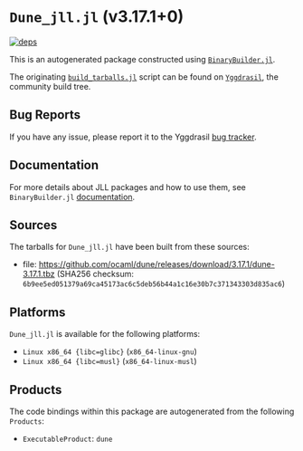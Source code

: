 # `Dune_jll.jl` (v3.17.1+0)

[![deps](https://juliahub.com/docs/Dune_jll/deps.svg)](https://juliahub.com/ui/Packages/General/Dune_jll/)

This is an autogenerated package constructed using [`BinaryBuilder.jl`](https://github.com/JuliaPackaging/BinaryBuilder.jl).

The originating [`build_tarballs.jl`](https://github.com/JuliaPackaging/Yggdrasil/blob/c17395c5f8d314557aef147fbf3fa7ed6066c74a/D/Dune/build_tarballs.jl) script can be found on [`Yggdrasil`](https://github.com/JuliaPackaging/Yggdrasil/), the community build tree.

## Bug Reports

If you have any issue, please report it to the Yggdrasil [bug tracker](https://github.com/JuliaPackaging/Yggdrasil/issues).

## Documentation

For more details about JLL packages and how to use them, see `BinaryBuilder.jl` [documentation](https://docs.binarybuilder.org/stable/jll/).

## Sources

The tarballs for `Dune_jll.jl` have been built from these sources:

* file: https://github.com/ocaml/dune/releases/download/3.17.1/dune-3.17.1.tbz (SHA256 checksum: `6b9ee5ed051379a69ca45173ac6c5deb56b44a1c16e30b7c371343303d835ac6`)

## Platforms

`Dune_jll.jl` is available for the following platforms:

* `Linux x86_64 {libc=glibc}` (`x86_64-linux-gnu`)
* `Linux x86_64 {libc=musl}` (`x86_64-linux-musl`)

## Products

The code bindings within this package are autogenerated from the following `Products`:

* `ExecutableProduct`: `dune`
